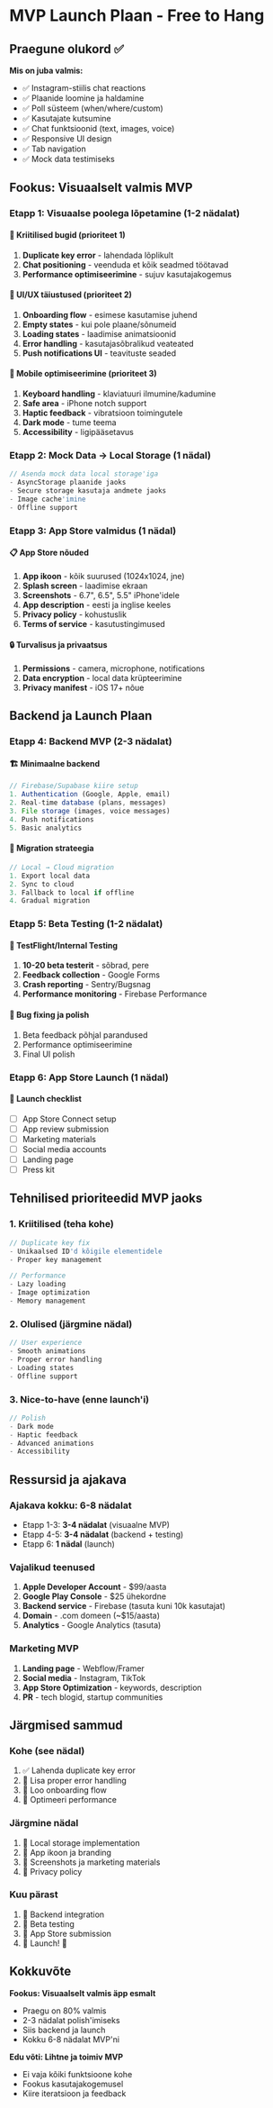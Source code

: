 # MVP Launch Plaan - Free to Hang

## Praegune olukord ✅

**Mis on juba valmis:**
- ✅ Instagram-stiilis chat reactions
- ✅ Plaanide loomine ja haldamine
- ✅ Poll süsteem (when/where/custom)
- ✅ Kasutajate kutsumine
- ✅ Chat funktsioonid (text, images, voice)
- ✅ Responsive UI design
- ✅ Tab navigation
- ✅ Mock data testimiseks

## Fookus: Visuaalselt valmis MVP

### Etapp 1: Visuaalse poolega lõpetamine (1-2 nädalat)

#### 🔧 **Kriitilised bugid (prioriteet 1)**
1. **Duplicate key error** - lahendada lõplikult
2. **Chat positioning** - veenduda et kõik seadmed töötavad
3. **Performance optimiseerimine** - sujuv kasutajakogemus

#### 🎨 **UI/UX täiustused (prioriteet 2)**
1. **Onboarding flow** - esimese kasutamise juhend
2. **Empty states** - kui pole plaane/sõnumeid
3. **Loading states** - laadimise animatsioonid
4. **Error handling** - kasutajasõbralikud veateated
5. **Push notifications UI** - teavituste seaded

#### 📱 **Mobile optimiseerimine (prioriteet 3)**
1. **Keyboard handling** - klaviatuuri ilmumine/kadumine
2. **Safe area** - iPhone notch support
3. **Haptic feedback** - vibratsioon toimingutele
4. **Dark mode** - tume teema
5. **Accessibility** - ligipääsetavus

### Etapp 2: Mock Data → Local Storage (1 nädal)

```typescript
// Asenda mock data local storage'iga
- AsyncStorage plaanide jaoks
- Secure storage kasutaja andmete jaoks  
- Image cache'imine
- Offline support
```

### Etapp 3: App Store valmidus (1 nädal)

#### 📋 **App Store nõuded**
1. **App ikoon** - kõik suurused (1024x1024, jne)
2. **Splash screen** - laadimise ekraan
3. **Screenshots** - 6.7", 6.5", 5.5" iPhone'idele
4. **App description** - eesti ja inglise keeles
5. **Privacy policy** - kohustuslik
6. **Terms of service** - kasutustingimused

#### 🔒 **Turvalisus ja privaatsus**
1. **Permissions** - camera, microphone, notifications
2. **Data encryption** - local data krüpteerimine
3. **Privacy manifest** - iOS 17+ nõue

## Backend ja Launch Plaan

### Etapp 4: Backend MVP (2-3 nädalat)

#### 🏗️ **Minimaalne backend**
```typescript
// Firebase/Supabase kiire setup
1. Authentication (Google, Apple, email)
2. Real-time database (plans, messages)
3. File storage (images, voice messages)
4. Push notifications
5. Basic analytics
```

#### 🔄 **Migration strateegia**
```typescript
// Local → Cloud migration
1. Export local data
2. Sync to cloud
3. Fallback to local if offline
4. Gradual migration
```

### Etapp 5: Beta Testing (1-2 nädalat)

#### 👥 **TestFlight/Internal Testing**
1. **10-20 beta testerit** - sõbrad, pere
2. **Feedback collection** - Google Forms
3. **Crash reporting** - Sentry/Bugsnag
4. **Performance monitoring** - Firebase Performance

#### 🐛 **Bug fixing ja polish**
1. Beta feedback põhjal parandused
2. Performance optimiseerimine
3. Final UI polish

### Etapp 6: App Store Launch (1 nädal)

#### 🚀 **Launch checklist**
- [ ] App Store Connect setup
- [ ] App review submission
- [ ] Marketing materials
- [ ] Social media accounts
- [ ] Landing page
- [ ] Press kit

## Tehnilised prioriteedid MVP jaoks

### 1. Kriitilised (teha kohe)
```typescript
// Duplicate key fix
- Unikaalsed ID'd kõigile elementidele
- Proper key management

// Performance
- Lazy loading
- Image optimization
- Memory management
```

### 2. Olulised (järgmine nädal)
```typescript
// User experience
- Smooth animations
- Proper error handling
- Loading states
- Offline support
```

### 3. Nice-to-have (enne launch'i)
```typescript
// Polish
- Dark mode
- Haptic feedback
- Advanced animations
- Accessibility
```

## Ressursid ja ajakava

### **Ajakava kokku: 6-8 nädalat**
- Etapp 1-3: **3-4 nädalat** (visuaalne MVP)
- Etapp 4-5: **3-4 nädalat** (backend + testing)
- Etapp 6: **1 nädal** (launch)

### **Vajalikud teenused**
1. **Apple Developer Account** - $99/aasta
2. **Google Play Console** - $25 ühekordne
3. **Backend service** - Firebase (tasuta kuni 10k kasutajat)
4. **Domain** - .com domeen (~$15/aasta)
5. **Analytics** - Google Analytics (tasuta)

### **Marketing MVP**
1. **Landing page** - Webflow/Framer
2. **Social media** - Instagram, TikTok
3. **App Store Optimization** - keywords, description
4. **PR** - tech blogid, startup communities

## Järgmised sammud

### **Kohe (see nädal)**
1. ✅ Lahenda duplicate key error
2. 🔄 Lisa proper error handling
3. 🔄 Loo onboarding flow
4. 🔄 Optimeeri performance

### **Järgmine nädal**
1. 🔄 Local storage implementation
2. 🔄 App ikoon ja branding
3. 🔄 Screenshots ja marketing materials
4. 🔄 Privacy policy

### **Kuu pärast**
1. 🔄 Backend integration
2. 🔄 Beta testing
3. 🔄 App Store submission
4. 🔄 Launch! 🚀

## Kokkuvõte

**Fookus: Visuaalselt valmis äpp esmalt**
- Praegu on 80% valmis
- 2-3 nädalat polish'imiseks
- Siis backend ja launch
- Kokku 6-8 nädalat MVP'ni

**Edu võti: Lihtne ja toimiv MVP**
- Ei vaja kõiki funktsioone kohe
- Fookus kasutajakogemusel
- Kiire iteratsioon ja feedback 